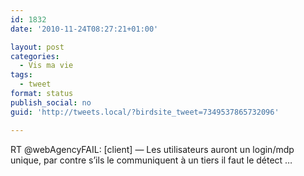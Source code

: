 ```yaml
---
id: 1832
date: '2010-11-24T08:27:21+01:00'

layout: post
categories:
  - Vis ma vie
tags:
  - tweet
format: status
publish_social: no
guid: 'http://tweets.local/?birdsite_tweet=7349537865732096'

---
```


RT @webAgencyFAIL: \[client\] — Les utilisateurs auront un login/mdp unique, par contre s’ils le communiquent à un tiers il faut le détect …
